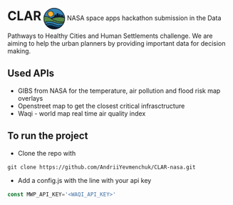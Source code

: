 <h1 style="display: inline-block;">CLAR</h1>
<img src="assets/clar.png" alt="My Image" style="width:50px; vertical-align: middle;">
NASA space apps hackathon submission in the Data Pathways to Healthy Cities and Human Settlements 
challenge. We are aiming to help the urban planners by providing important data for decision making.

## Used APIs
- GIBS from NASA for the temperature, air pollution and flood risk map overlays
- Openstreet map to get the closest critical infrasctructure
- Waqi - world map real time air quality index 

## To run the project
- Clone the repo with 
```console 
git clone https://github.com/AndriiYevmenchuk/CLAR-nasa.git
```
- Add a config.js with the line with your api key
```javascript
const MWP_API_KEY='<WAQI_API_KEY>'
```
